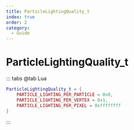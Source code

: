 ```yaml
---
title: ParticleLightingQuality_t
index: true
order: 2
category:
  - Guide
---
```


# ParticleLightingQuality_t
::: tabs
@tab Lua
```lua
ParticleLightingQuality_t = {
    PARTICLE_LIGHTING_PER_PARTICLE = 0x0,
    PARTICLE_LIGHTING_PER_VERTEX = 0x1,
    PARTICLE_LIGHTING_PER_PIXEL = 0xffffffff
}
```
:::